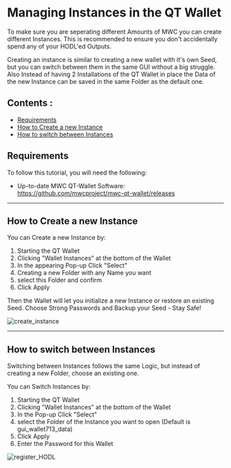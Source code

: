 
# Managing Instances in the QT Wallet

  To make sure you are seperating different Amounts of MWC you can create different Instances. 
  This is recommended to ensure you don't accidentally spend any of your HODL'ed Outputs. 
  
  Creating an instance is similar to creating a new wallet with it's own Seed, but you can switch between them in the same GUI without a big struggle.
  Also Instead of having 2 Installations of the QT Wallet in place the Data of the new Instance can be saved in the same Folder as the default one. 
  


## Contents : 
  * [Requirements](#requirements)
  * [How to Create a new Instance](#How-to-Create-a-new-Instance)
  * [How to switch between Instances](#How-to-switch-between-Instances)
  
## Requirements
To follow this tutorial, you will need the following:
- Up-to-date MWC QT-Wallet Software: https://github.com/mwcproject/mwc-qt-wallet/releases


------
  
## How to Create a new Instance

  You can Create a new Instance by:
  
 1) Starting the QT Wallet
 2) Clicking "Wallet Instances" at the bottom of the Wallet
 3) In the appearing Pop-up Click "Select" 
 4) Creating a new Folder with any Name you want 
 5) select this Folder and confirm
 6) Click Apply
	
  Then the Wallet will let you initialize a new Instance or restore an existing Seed.
  Choose Strong Passwords and Backup your Seed - Stay Safe!
	
	
  ![create_instance](/static/img/create_instance.gif "Create Wallet Instance")

------

## How to switch between Instances

  Switching between Instances follows the same Logic, but instead of creating a new Folder, choose an existing one. 

  You can Switch Instances by:
  
 1) Starting the QT Wallet
 2) Clicking "Wallet Instances" at the bottom of the Wallet
 3) In the Pop-up Click "Select" 
 5) select the Folder of the Instance you want to open (Default is gui_wallet713_data)
 6) Click Apply
 7) Enter the Password for this Wallet

		
  ![register_HODL](/static/img/switch_instance.gif "Registering for HODL Program")